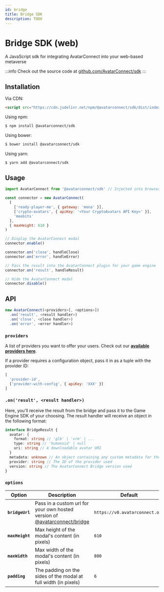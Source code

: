 ```yaml
---
id: bridge
title: Bridge SDK
description: TODO
---
```


# Bridge SDK (web)

A JavaScript sdk for integrating AvatarConnect into your web-based metaverse

:::info
Check out the source code at [github.com/AvatarConnect/sdk](https://github.com/AvatarConnect/sdk)
:::

## Installation

Via CDN:

```html
<script src="https://cdn.jsdelivr.net/npm/@avatarconnect/sdk/dist/index.js"></script>
```

Using npm:

```bash
$ npm install @avatarconnect/sdk
```

Using bower:

```bash
$ bower install @avatarconnect/sdk
```

Using yarn:

```bash
$ yarn add @avatarconnect/sdk
```

## Usage

```javascript
import AvatarConnect from '@avatarconnect/sdk' // Injected into browser globals if using CDN

const connector = new AvatarConnect(
  [
    ['ready-player-me', { gateway: 'mona' }],
    ['crypto-avatars', { apiKey: '<Your CryptoAvatars API Key>' }],
    'meebits'
  ],
  { maxHeight: 610 }
)

// Display the AvatarConnect modal
connector.enable()

connector.on('close', handleClose)
connector.on('error', handleError)

// Pass the result into the AvatarConnect plugin for your game engine
connector.on('result', handleResult)

// Hide the AvatarConnect modal
connector.disable()
```

## API

```javascript
new AvatarConnect(<providers>[, <options>])
  .on('result', <result handler>)
  .on('close', <close handler>)
  .on('error', <error handler>)
```

### `providers`

A list of providers you want to offer your users. Check out our [**available providers here**](/docs/experiences/providers).

If a provider requires a configuration object, pass it in as a tuple with the provider ID:

```javascript
[
  'provider-id',
  ['provider-with-config', { apiKey: 'XXX' }]
]
```

### `.on('result', <result handler>)`

Here, you'll receive the result from the bridge and pass it to the Game Engine SDK of your choosing. The result handler will receive an object in the following format:

```typescript
interface BridgeResult {
  avatar: {
    format: string // 'glb' | 'vrm' | ...
    type: string // 'humanoid' | null
    uri: string // A downloadable avatar URI
  }
  metadata: unknown // An object containing any custom metadata for the provider used
  provider: string // The ID of the provider used
  version: string // The AvatarConnect Bridge version used
}
```

### `options`

| Option          | Description                                                                                                          | Default                        |
| --------------- | -------------------------------------------------------------------------------------------------------------------- | ------------------------------ |
| **`bridgeUrl`** | Pass in a custom url for your own hosted version of [@avatarconnect/bridge](https://github.com/AvatarConnect/bridge) | `https://v0.avatarconnect.org` |
| **`maxHeight`** | Max height of the modal's content (in pixels)                                                                        | `610`                          |
| **`maxWidth`**  | Max width of the modal's content (in pixels)                                                                         | `800`                          |
| **`padding`**   | The padding on the sides of the modal at full width (in pixels)                                                      | `6`                            |